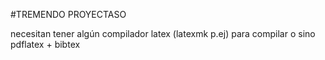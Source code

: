 #TREMENDO PROYECTASO

necesitan tener algún compilador latex (latexmk p.ej) para compilar o sino pdflatex + bibtex
